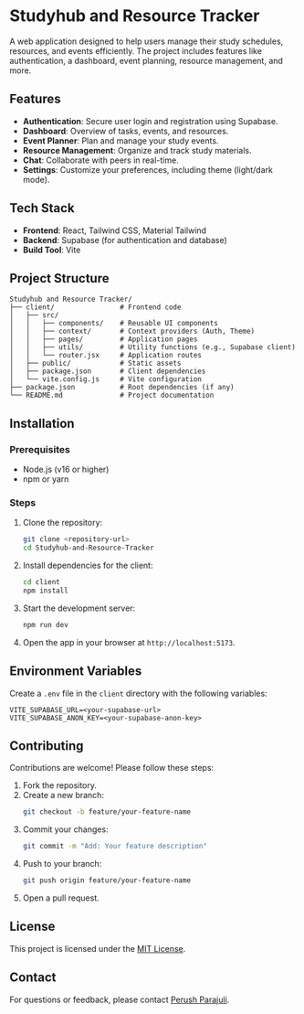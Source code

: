 # Studyhub and Resource Tracker

A web application designed to help users manage their study schedules, resources, and events efficiently. The project includes features like authentication, a dashboard, event planning, resource management, and more.

## Features

- **Authentication**: Secure user login and registration using Supabase.
- **Dashboard**: Overview of tasks, events, and resources.
- **Event Planner**: Plan and manage your study events.
- **Resource Management**: Organize and track study materials.
- **Chat**: Collaborate with peers in real-time.
- **Settings**: Customize your preferences, including theme (light/dark mode).

## Tech Stack

- **Frontend**: React, Tailwind CSS, Material Tailwind
- **Backend**: Supabase (for authentication and database)
- **Build Tool**: Vite

## Project Structure

```
Studyhub and Resource Tracker/
├── client/                # Frontend code
│   ├── src/
│   │   ├── components/    # Reusable UI components
│   │   ├── context/       # Context providers (Auth, Theme)
│   │   ├── pages/         # Application pages
│   │   ├── utils/         # Utility functions (e.g., Supabase client)
│   │   └── router.jsx     # Application routes
│   ├── public/            # Static assets
│   ├── package.json       # Client dependencies
│   └── vite.config.js     # Vite configuration
├── package.json           # Root dependencies (if any)
└── README.md              # Project documentation
```

## Installation

### Prerequisites
- Node.js (v16 or higher)
- npm or yarn

### Steps
1. Clone the repository:
   ```bash
   git clone <repository-url>
   cd Studyhub-and-Resource-Tracker
   ```

2. Install dependencies for the client:
   ```bash
   cd client
   npm install
   ```

3. Start the development server:
   ```bash
   npm run dev
   ```

4. Open the app in your browser at `http://localhost:5173`.

## Environment Variables

Create a `.env` file in the `client` directory with the following variables:
```env
VITE_SUPABASE_URL=<your-supabase-url>
VITE_SUPABASE_ANON_KEY=<your-supabase-anon-key>
```

## Contributing

Contributions are welcome! Please follow these steps:
1. Fork the repository.
2. Create a new branch:
   ```bash
   git checkout -b feature/your-feature-name
   ```
3. Commit your changes:
   ```bash
   git commit -m "Add: Your feature description"
   ```
4. Push to your branch:
   ```bash
   git push origin feature/your-feature-name
   ```
5. Open a pull request.

## License

This project is licensed under the [MIT License](LICENSE).

## Contact

For questions or feedback, please contact [Perush Parajuli](mailto:your-email@example.com).
